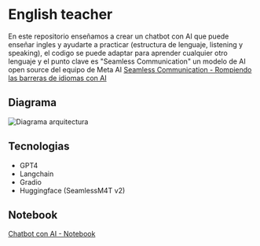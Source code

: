 # English teacher

En este repositorio enseñamos a crear un chatbot con AI que puede enseñar ingles y ayudarte a practicar (estructura de lenguaje, listening y speaking), el codigo se puede adaptar para aprender cualquier otro lenguaje y el punto clave es "Seamless Communication" un modelo de AI open source del equipo de Meta AI [Seamless Communication - Rompiendo las barreras de idiomas con AI]('https://www.youtube.com/watch?v=M5xamS7jm-A&t=544s')

## Diagrama
![Diagrama arquitectura](https://github.com/alarcon7a/english_teacher/assets/33847175/4e1641eb-c749-47c0-9c59-541fbb892f2a)

## Tecnologias

- GPT4
- Langchain
- Gradio
- Huggingface (SeamlessM4T v2)

## Notebook

[Chatbot con AI - Notebook](chatbot_seamless.ipynb)
